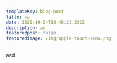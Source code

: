 ```yaml
---
templateKey: blog-post
title: sa
date: 2020-10-24T18:40:23.332Z
description: as
featuredpost: false
featuredimage: /img/apple-touch-icon.png
---
```

asd